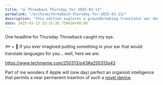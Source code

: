 ```yaml
---
title: "🔙 Throwback Thursday for 2025-03-13"
permalink: "/archive/throwback-thursday-for-2025-03-13/"
description: "This edition explores a groundbreaking translator ear device that could redefine communication!"
date: 2025-03-13 23:25:26.730410+00:00
---
```


<p>One headline for Thursday Throwback caught my eye.</p><p>🐟 + 🤖 If you ever imagined putting something in your ear that would translate languages for you… well, here we are.</p><p><a target="_blank" rel="noopener noreferrer nofollow" href="https://www.techmeme.com/250313/p43#a250313p43">https://www.techmeme.com/250313/p43#a250313p43</a></p><p>Part of me wonders if Apple will (one day) perfect an organoid intelligence that permits a near permanent insertion of such a <a target="_blank" rel="noopener noreferrer nofollow" href="https://hitchhikers.fandom.com/wiki/Babel_Fish">novel device</a>.</p><p></p>